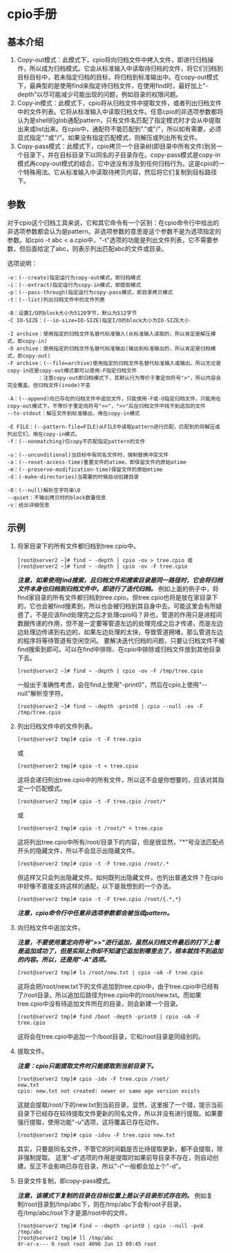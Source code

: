 # cpio手册

## 基本介绍

1. Copy-out模式：此模式下，cpio将向归档文件中拷入文件，即进行归档操作，所以成为归档模式。它会从标准输入中读取待归档的文件，将它们归档到目标目标中，若未指定归档的目标，将归档到标准输出中。在copy-out模式下，最典型的是使用find来指定待归档文件，在使用find时，最好加上"-depth"以尽可能减少可能出现的问题，例如目录的权限问题。
2. Copy-in模式：此模式下，cpio将从归档文件中提取文件，或者列出归档文件中的文件列表。它将从标准输入中读取归档文件。任意cpio的非选项参数都将认为是shell的glob通配pattern，只有文件名匹配了指定模式时才会从中提取出来或list出来。在cpio中，通配符不能匹配到"."或"/"，所以如有需要，必须显式指定"."或"/"。如果没有指定匹配模式，则解压或列出所有文件。
3. Copy-pass模式：此模式下，cpio拷贝一个目录树(即目录中所有文件)到另一个目录下，并在目标目录下以同名的子目录存在。copy-pass模式是copy-in模式再copy-out模式的结合，它中途没有涉及到任何归档行为。这是cpio的一个特殊用法。它从标准输入中读取待拷贝内容，然后将它们复制到目标路径下。

## 参数

对于cpio这个归档工具来说，它和其它命令有一个区别：在cpio命令行中给出的非选项参数都会认为是pattern。非选项参数的意思是这个参数不是为选项指定的参数。如cpio -t abc < a.cpio中，"-t"选项的功能是列出文件列表，它不需要参数，但后面给定了abc，则表示列出匹配abc的文件或目录。

选项说明：

```text
-o：(--create)指定运行为copy-out模式，即归档模式
-i：(--extract)指定运行为copy-in模式，即提取模式
-p：(--pass-through)指定运行为copy-pass模式，即目录拷贝模式
-t：(--list)列出归档文件中的文件列表

-B：设置I/O的block大小为5120字节，默认为512字节
-C IO-SIZE：(--io-size=IO-SIZE)指定I/O的block大小为IO-SIZE大小

-I archive：使用指定的归档文件名替代标准输入(从标准输入读取的，所以肯定是解压模式，即copy-in)
-O archive：使用指定的归档文件名替代标准输出(输出到标准输出的，所以肯定是归档模式，即copy-out)
-F archive：(--file=archive)使用指定的归档文件名替代标准输入或输出。所以无论是copy-in还是copy-out模式都可以使用-F指定归档文件
          ：注意copy-out即归档模式下，其默认行为等价于重定向符号">"，所以内容会完全覆盖，但归档文件(inode)不变

-A：(--append)向已存在的归档文件中追加文件，只能使用-F或-O指定归档文件，只能用在copy-out模式下。不等价于重定向符号">>"，">>"后在归档文件中找不到追加的文件
--to-stdout：解压文件到标准输出，用在copy-in模式

-E FILE：(--pattern-file=FILE)从FILE中读取pattern进行匹配，匹配到的将解压或列出它们，用在copy-in模式。
-f：(--nonmatching)仅copy不匹配指定pattern的文件

-u：(--unconditional)当目标中有同名文件时，强制替换冲突文件
-a：(--reset-access-time)重置文件的atime，即保留文件的原始atime
-m：(--preserve-modification-time)保留文件的原始mtime
-d：(-make-directories)当需要的时候自动创建目录

-0：(--null)解析空字符串\0
--quiet：不输出拷贝时的block数量信息
-v：给出详细信息
```

## 示例

1. 将家目录下的所有文件都归档到tree.cpio中。

    ```shell
    [root@server2 ~]# find ~ -depth | cpio -ov > tree.cpio 或 [root@server2 ~]# find ~ -depth | cpio -ov -F tree.cpio
    ```

    ***注意，如果使用find搜索，且归档文件和搜索目录是同一路径时，它会将归档文件本身也归档到归档文件中，即进行了迭代归档。***
    例如上面的例子中，将find家目录的所有文件都归档到tree.cpio，但tree.cpio也将是放在家目录下的，它也会被find搜素到，所以也会被归档到其自身中去。可能这里会有所疑惑了，不是应该find处理完之后才处理cpio吗？非也，管道的作用只是进程间数据传递的作用，但不是一定要等管道左边的处理完成之后才传递，而是左边边处理边传递到右边的，如果左边处理的太快，导致管道拥堵，那么管道左边的程序将等待管道有空闲空间。
    要解决迭代归档的问题，只要让归档文件不被find搜索到即可。可以在find中排除、在cpio中排除或归档文件放到其他目录下去。

    ```shell
    [root@server2 ~]# find ~ -depth | cpio -ov -F /tmp/tree.cpio
    ```

    一般出于准确性考虑，会在find上使用"-print0"，然后在cpio上使用"--null"解析空字符。

    ```shell
    [root@server2 ~]# find ~ -depth -print0 | cpio --null -ov -F /tmp/tree.cpio
    ```

2. 列出归档文件中的文件列表。

    ```shell
    [root@server2 tmp]# cpio -t -F tree.cpio
    ```

    或

    ```shell
    [root@server2 tmp]# cpio -t < tree.cpio
    ```

    这将会递归列出tree.cpio中的所有文件，所以这不会是你想要的，应该对其指定一个匹配模式。

    ```shell
    [root@server2 tmp]# cpio -t -F tree.cpio /root/*
    ```

    或

    ```shell
    [root@server2 tmp]# cpio -t /root/* < tree.cpio
    ```

    这将列出tree.cpio中所有/root/目录下的内容，但是很显然，"*"号没法匹配点开头的隐藏文件，所以不会显示出隐藏文件。

    ```shell
    [root@server2 tmp]# cpio -t -F tree.cpio /root/.*
    ```

    但这样又只会列出隐藏文件。如何既列出隐藏文件，也列出普通文件？在cpio中好像不直接支持这样的通配，以下是我想到的一个办法。

    ```shell
    [root@server2 tmp]# cpio -t -F tree.cpio /root/{.*,*}
    ```

    ***注意，cpio命令行中任意非选项参数都会被当成pattern。***

3. 向归档文件中追加文件。

    ***注意，不要使用重定向符号">>"进行追加，虽然从归档文件最后的打下上看是追加成功了，但是实际上你却不知道它追加到哪里去了，根本就找不到追加的内容。所以，还是用"-A"选项。***

    ```shell
    [root@server2 tmp]# ls /root/new.txt | cpio -oA -F tree.cpio
    ```

    这将会把/root/new.txt下的文件追加到tree.cpio中，由于tree.cpio中已经有了/root目录，所以追加后路径为tree.cpio中的/root/new.txt。而如果tree.cpio中没有待追加文件所在的目录，则会新建一个目录。

    ```shell
    [root@server2 tmp]# find /boot -depth -print0 | cpio -oA -F tree.cpio
    ```

    这将会在tree.cpio中追加一个/boot目录，它和/root目录是同级别的。

4. 提取文件。

    ***注意：cpio只能提取文件时只能提取到当前目录下。***

    ```shell
    [root@server2 tmp]# cpio -idv -F tree.cpio /root/
    new.txt
    cpio: new.txt not created: newer or same age version exists
    ```

    这就会提取/root/下的new.txt到当前目录，显然，这里报了一个错，提示当前目录下已经存在较待提取文件更新的同名文件，所以并没有进行提取。如果要强行提取，使用功能"-u"选项，这将覆盖已存在动作。

    ```shell
    [root@server2 tmp]# cpio -idvu -F tree.cpio new.txt
    ```

    其实，只要是同名文件，不管它的时间戳是否比待提取更新，都不会提取，除非强制提取。
    这里"-d"选项的作用是提取时如果前导目录不存在，则自动创建。反正不会影响已存在目录，所以"-i"一般都会加上个"-d"。

5. 目录文件复制，即copy-pass模式。

    ***注意，该模式下复制的目录在目标位置上是以子目录形式存在的。***
    例如复制/root目录到/tmp/abc下，则在/tmp/abc下会有root子目录，在/tmp/abc/root下才是源/root中的文件。

    ```shell
    [root@server2 tmp]# find ~ -depth -print0 | cpio --null -pvd /tmp/abc
    [root@server2 tmp]# ll /tmp/abc
    dr-xr-x--- 6 root root 4096 Jun 13 09:45 root
    ```
